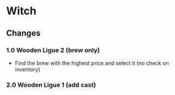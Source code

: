 # Witch

## Changes

### 1.0 Wooden Ligue 2 (brew only)
- Find the brew with the highest price and select it (no check on inventory)

### 2.0 Wooden Ligue 1 (add cast)
